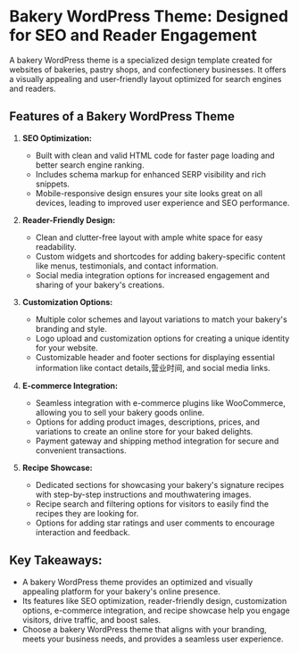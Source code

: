 # Bakery WordPress Theme: Designed for SEO and Reader Engagement

A bakery WordPress theme is a specialized design template created for websites of bakeries, pastry shops, and confectionery businesses. It offers a visually appealing and user-friendly layout optimized for search engines and readers.

## Features of a Bakery WordPress Theme

1. **SEO Optimization:**

   - Built with clean and valid HTML code for faster page loading and better search engine ranking.
   - Includes schema markup for enhanced SERP visibility and rich snippets.
   - Mobile-responsive design ensures your site looks great on all devices, leading to improved user experience and SEO performance.

2. **Reader-Friendly Design:**

   - Clean and clutter-free layout with ample white space for easy readability.
   - Custom widgets and shortcodes for adding bakery-specific content like menus, testimonials, and contact information.
   - Social media integration options for increased engagement and sharing of your bakery's creations.

3. **Customization Options:**

   - Multiple color schemes and layout variations to match your bakery's branding and style.
   - Logo upload and customization options for creating a unique identity for your website.
   - Customizable header and footer sections for displaying essential information like contact details,营业时间, and social media links.

4. **E-commerce Integration:**

   - Seamless integration with e-commerce plugins like WooCommerce, allowing you to sell your bakery goods online.
   - Options for adding product images, descriptions, prices, and variations to create an online store for your baked delights.
   - Payment gateway and shipping method integration for secure and convenient transactions.

5. **Recipe Showcase:**

   - Dedicated sections for showcasing your bakery's signature recipes with step-by-step instructions and mouthwatering images.
   - Recipe search and filtering options for visitors to easily find the recipes they are looking for.
   - Options for adding star ratings and user comments to encourage interaction and feedback.

## Key Takeaways:

- A bakery WordPress theme provides an optimized and visually appealing platform for your bakery's online presence.
- Its features like SEO optimization, reader-friendly design, customization options, e-commerce integration, and recipe showcase help you engage visitors, drive traffic, and boost sales.
- Choose a bakery WordPress theme that aligns with your branding, meets your business needs, and provides a seamless user experience.
